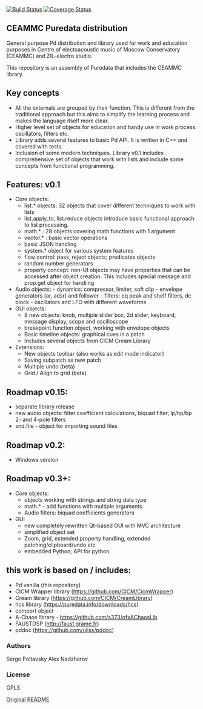 [![Build Status](https://travis-ci.org/uliss/pure-data.svg?branch=ceammc)](https://travis-ci.org/uliss/pure-data)
[![Coverage Status](https://coveralls.io/repos/github/uliss/pure-data/badge.svg?branch=ceammc)](https://coveralls.io/github/uliss/pure-data?branch=ceammc)

CEAMMC Puredata distribution
-----------------

General purpose Pd distribution and library used for work and education purposes in Centre of electoacoustic music of Moscow Conservatory (CEAMMC) and ZIL-electro studio.

This repository is an assembly of Puredata that includes the CEAMMC library.

Key concepts
------------

   - All the externals are grouped by their function. This is different from the traditional approach but this aims to simplify the learning process and makes the language itself more clear.
   - Higher level set of objects for education and handy use in work process: oscillators, filters etc.
   - Library adds several features to basic Pd API. It is written in C++ and covered with tests.
   - Inclusion of some modern techniques. Library v0.1 includes comprehensive set of objects that work with lists and include some concepts from functional programming.


Features: v0.1
--------------

 * Core objects:
   - list.* objects: 32 objects that cover different techniques to work with lists
   - list.apply_to, list.reduce objects introduce basic functional approach to list processing.
   - math.* : 28 objects covering math functions with 1 argument
   - vector.* : basic vector operations
   - basic JSON handling
   - system.* object for various system features
   - flow control: pass, reject objects; predicates objects
   - random number generators
   - property concept: non-UI objects may have properties that can be accessed after object creation. This includes special message and prop.get object for handling
 * Audio objects:
         - dynamics: compressor, limiter, soft clip
         - envelope generators (ar, adsr) and follower
         - filters: eq peak and shelf filters, dc block
         - oscillators and LFO with different waveforms
 * GUI objects:
   - 8 new objects: knob, multiple slider box, 2d slider, keyboard, message display, scope and oscilloscope
   - breakpoint function object, working with envelope objects
   - Basic timeline objects: graphical cues in a patch
   - Includes several objects from CICM Cream Library
 * Extensions:
   - New objects toolbar (also works as edit mode indicator)
   - Saving subpatch as new patch
   - Multiple undo (beta)
   - Grid / Align to grid (beta)

Roadmap v0.15:
--------------
   - separate library release
   - new audio objects: filter coefficient calculations, biquad filter, lp/hp/bp 2- and 4-pole filters
   - snd.file - object for importing sound files

Roadmap v0.2:
-------------
   - Windows version

Roadmap v0.3+:
-------------

 * Core objects:
   - objects working with strings and string data type
   - math.* - add functions with multiple arguments
   - Audio filters: biquad coefficients generators
 * GUI
   - new completely rewritten Qt-based GUI with MVC architecture
   - simplified object set
   - Zoom, grid, extended property handling, extended patching/clipboard/undo etc
   - embedded Python; API for python


this work is based on / includes:
---------------------------------
   - Pd vanilla (this repository)
   - CICM Wrapper library (https://github.com/CICM/CicmWrapper)
   - Cream library (https://github.com/CICM/CreamLibrary)
   - hcs library (https://puredata.info/downloads/hcs)
   - comport object
   - A-Chaos library - https://github.com/s373/ofxAChaosLib
   - FAUSTDSP (http://faust.grame.fr)
   - pddoc (https://github.com/uliss/pddoc)


### Authors
Serge Poltavsky
Alex Nadzharov

### License
GPL3

[Original README](README_ORIGINAL.md)
